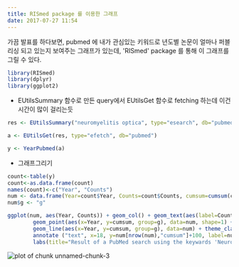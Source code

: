 ```yaml
---
title: RISmed package 를 이용한 그래프
date: 2017-07-27 11:54
---
```


가끔 발표를 하다보면, pubmed 에 내가 관심있는 키워드로 년도별 논문이 얼마나 퍼블리싱
되고 있는지 보여주는 그래프가 있는데, 'RISmed' package 를 통해 이 그래프를 그릴 수 있다.

```r
library(RISmed)
library(dplyr)
library(ggplot2)
```

- EUtilsSummary 함수로 만든 query에서 EUtilsGet 함수로 fetching 하는데 이건 시간이 많이 걸리는듯

```r
res <- EUtilsSummary("neuromyelitis optica", type="esearch", db="pubmed", datetype="edat", mindate=2000, maxdate=2017, retmax=10000)

a <- EUtilsGet(res, type="efetch", db="pubmed")
```


```r
y <- YearPubmed(a)
```

- 그래프그리기 

```r
count<-table(y)
count<-as.data.frame(count)
names(count)<-c("Year", "Counts")
num <- data.frame(Year=count$Year, Counts=count$Counts, cumsum=cumsum(count$Counts))
num$g <- "g"

ggplot(num, aes(Year, Counts)) + geom_col() + geom_text(aes(label=Counts), nudge_y = 100)+
        geom_point(aes(x=Year, y=cumsum, group=g), data=num, shape=1) + 
        geom_line(aes(x=Year, y=cumsum, group=g), data=num) + theme_classic() + 
        annotate ("text", x=18, y=num[nrow(num),"cumsum"]+100, label=num[nrow(num),"cumsum"])+
        labs(title="Result of a PubMed search using the keywards 'Neuromyelitis optica'", x="Year of publication")
```

![plot of chunk unnamed-chunk-3](img/unnamed-chunk-3-1.png)

